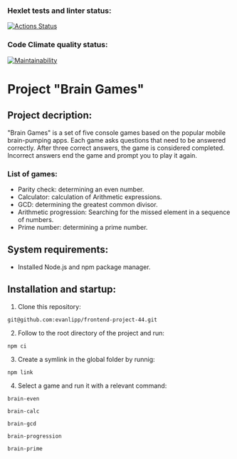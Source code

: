 ### Hexlet tests and linter status:
[![Actions Status](https://github.com/evanlipp/frontend-project-44/workflows/hexlet-check/badge.svg)](https://github.com/evanlipp/frontend-project-44/actions)
### Code Climate quality status:
[![Maintainability](https://api.codeclimate.com/v1/badges/1f15a85b7e4be584227b/maintainability)](https://codeclimate.com/github/evanlipp/frontend-project-44/maintainability)

# Project "Brain Games"

## Project decription:
"Brain Games" is a set of five console games based on the popular mobile brain-pumping apps. Each game asks questions that need to be answered correctly. After three correct answers, the game is considered completed. Incorrect answers end the game and prompt you to play it again.

### List of games:
* Parity check: determining an even number.
* Calculator: calculation of Arithmetic expressions.
* GCD: determining the greatest common divisor.
* Arithmetic progression: Searching for the missed element in a sequence of numbers.
* Prime number: determining a prime number.

## System requirements:
* Installed Node.js and npm package manager.

## Installation and startup:
1. Clone this repository:
```
git@github.com:evanlipp/frontend-project-44.git
```
2. Follow to the root directory of the project and run:
```
npm ci
```
3. Create a symlink in the global folder by runnig:
```
npm link
```
4. Select a game and run it with a relevant command:
```
brain-even
```
[](https://asciinema.org/a/Jr7KfDmt3vrwdipMHCENnlFfp)
```
brain-calc
```
[](https://asciinema.org/a/rI4nexvSdFQVGDuMpQ56vB6Vw)
```
brain-gcd
```
[](https://asciinema.org/a/fbSQOHDgw2bV2ayfB3gebet1R)
```
brain-progression
```
[](https://asciinema.org/a/AZBVyp7dlT4CnjR4GlLKls7GV)
```
brain-prime
```
[](https://asciinema.org/a/859PiZAzI5OjCos8BjGFujLFt)





